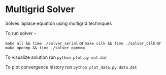 Multigrid Solver
=========

Solves laplace equation using multigrid techniques

To run solver - 

`make all && time ./solver_serial`
or
`make cilk && time ./solver_cilk`
or
`make openmp && time ./solver_openmp`

To visualize solution run `python plot.py out.dat`

To plot convergence history run `python plot_data.py data.dat`
